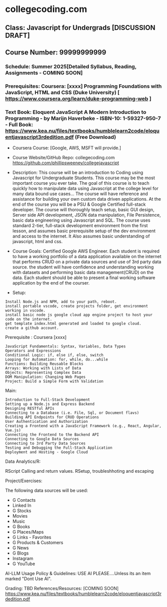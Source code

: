 # collegecoding.com 

## Class:  Javascript for Undergrads [DISCUSSION DRAFT]
## Course Number: 99999999999
### Schedule: Summer 2025[Detailed Syllabus, Reading, Assignments - COMING SOON]
### Prerequisites:  Coursera: [xxxx] Programming Foundations with JavaScript, HTML and CSS (Duke University) [ https://www.coursera.org/learn/duke-programming-web ]
### Text Book: Eloquent JavaScript A Modern Introduction to Programming - by Marijn Haverbeke - ISBN-10: 1-59327-950-7 - Full Book:  https://www.kea.nu/files/textbooks/humblelearn2code/eloquentjavascript3rdedition.pdf (Free Download)

- Coursera Course:  [Google, AWS, MSFT will provide.]

- Course Website/GitHub Repo: collegecoding.com https://github.com/phillipsweeney/collegejavascript

- Description:  This course will be an introduction to Coding using Javascript for Undergraduate Students.  This course may be the most important course you ever take.  The goal of this course is to teach quickly how to manipulate data using Javascript at the college level for many data bound use cases...  The course will have reference and assistance for building your own custom data driven applications.  At the end of the course you will be a PSU & Google Certified full-stack developer. The course will thoroughly teach setup, basic GUI design, Server side API development, JSON data manipulation, File Persistence, basic data engineering using Javascript and SQL.  The course uses standard 2-tier, full-stack development environment from the first lesson, and assumes basic prerequisite setup of the dev environment and access to the internet.  It Also assumes basic understanding of javascript, html and css.



- Course Goals: Certified Google AWS Engineer.  Each student is required to have a working portfolio of a data application available on the internet that performs CRUD on a private data sources and use of 3rd party data source.  the student will have confidence and understanding working with datasets and performing basic data management(CRUD) on the data.  Each student should be able to present a final working software application by the end of the courser.



- Setup:  

```
Install Node.js and NPM, add to your path, reboot.
install portable vscode, create projects folder, get environment working in vscode.
install basic node js google cloud app engine project to host your code on the internet.
get template index.html generated and loaded to google cloud.
create a github account.
```







Prerequisite : Coursera [xxxx]

```
JavaScript Fundamentals: Syntax, Variables, Data Types
Operators and Expressions
Conditional Logic: if, else if, else, switch
Looping for Automation: for, while, do...while
Functions: Building Reusable Blocks
Arrays: Working with Lists of Data
Objects: Representing Complex Data
DOM Manipulation: Changing Web Pages
Project: Build a Simple Form with Validation
```

Main:
```
Introduction to Full-Stack Development
Setting up a Node.js and Express Backend
Designing RESTful APIs
Connecting to a Database (i.e. File, Sql, or Document flavs)
Building API Endpoints for CRUD Operations
User Authentication and Authorization
Creating a Frontend with a JavaScript Framework (e.g., React, Angular, Vue.js)
Connecting the Frontend to the Backend API
Connecting to Google Data Sources
Connecting to 3rd Party Data Sources
Testing and Debugging the Full-Stack Application
Deployment and Hosting - Google Cloud
```
Data Analytics/R: 

RScript Calling and return values.
RSetup, troubleshhoting and escaping


Project/Exercises:

The following data sources will be used:
- G Contacts
- Linked In
- G Stocks
- Movies
- Music
- G Books
- G Places/Maps
- G Links - Favorites
- G Products & Customers
- G News
- G Blogs
- Instagram
- G YouTube



AI-LLM Usage Policy & Guidelines:  USE AI PLEASE....Unless its an item marked "Dont Use AI".

Grading: TBD
References/Resources: [COMING SOON]
https://www.kea.nu/files/textbooks/humblelearn2code/eloquentjavascript3rdedition.pdf



